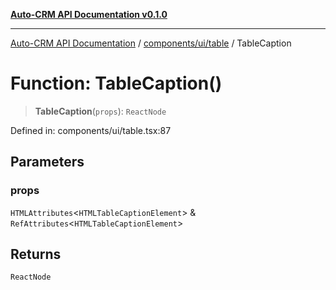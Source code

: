[**Auto-CRM API Documentation v0.1.0**](../../../../README.md)

***

[Auto-CRM API Documentation](../../../../README.md) / [components/ui/table](../README.md) / TableCaption

# Function: TableCaption()

> **TableCaption**(`props`): `ReactNode`

Defined in: components/ui/table.tsx:87

## Parameters

### props

`HTMLAttributes`\<`HTMLTableCaptionElement`\> & `RefAttributes`\<`HTMLTableCaptionElement`\>

## Returns

`ReactNode`
